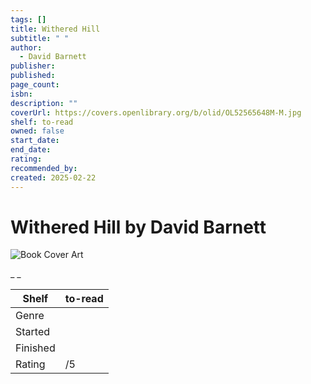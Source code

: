 ```yaml
---
tags: []
title: Withered Hill
subtitle: " "
author:
  - David Barnett
publisher:
published:
page_count:
isbn:
description: ""
coverUrl: https://covers.openlibrary.org/b/olid/OL52565648M-M.jpg
shelf: to-read
owned: false
start_date:
end_date:
rating:
recommended_by:
created: 2025-02-22
---
```


# Withered Hill by David Barnett

![Book Cover Art](https://covers.openlibrary.org/b/olid/OL52565648M-M.jpg)

_ _

| Shelf | to-read |
| --- | --- |
| Genre |  |
| Started |  |
| Finished |  |
| Rating | /5 |


